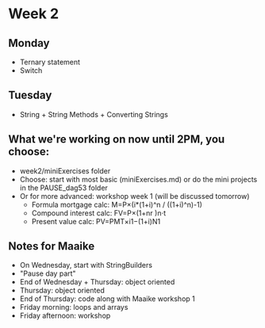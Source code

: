# Week 2

## Monday
- Ternary statement
- Switch

## Tuesday
- String + String Methods + Converting Strings

## What we're working on now until 2PM, you choose:
- week2/miniExercises folder
- Choose: start with most basic (miniExercises.md) or do the mini projects in the PAUSE_dag53 folder
- Or for more advanced: workshop week 1 (will be discussed tomorrow)
  - Formula mortgage calc: M=P×(i*(1+i)^n / ((1+i)^n)-1)
  - Compound interest calc: FV=P×(1+nr )n⋅t
  - Present value calc: PV=PMT×i1−(1+i)N1

## Notes for Maaike
- On Wednesday, start with StringBuilders
- "Pause day part" 
- End of Wednesday + Thursday: object oriented
- Thursday: object oriented
- End of Thursday: code along with Maaike workshop 1
- Friday morning: loops and arrays
- Friday afternoon: workshop